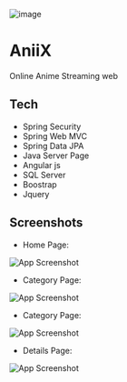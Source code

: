 ![image](https://github.com/Whitechan2077/AniiX/assets/68390535/a4a7e4f5-a5bf-4fd4-9d84-2dc3ef685153)

# AniiX
Online Anime Streaming web 



## Tech

- Spring Security
- Spring Web MVC
- Spring Data JPA
- Java Server Page
- Angular js
- SQL Server
- Boostrap 
- Jquery


## Screenshots
- Home Page:
  
![App Screenshot](https://cdn.discordapp.com/attachments/1197135161746272316/1197234783701450803/screencapture-localhost-8080-2024-01-18-00_42_53.png?ex=65ba86c7&is=65a811c7&hm=39de148485f1c0fced0fcc3bd7992f1ce87d2c383ccbe21038a69d5f9454fdf8&)

- Category Page:
  
![App Screenshot](https://cdn.discordapp.com/attachments/1197135161746272316/1197280198262001814/screencapture-localhost-8080-category-16-2024-01-18-03_43_28.png?ex=65bab113&is=65a83c13&hm=ca7abab0f95df7a1bc8a54dec571bf30a6b02544df46cc50c8eda55c29315126&)

- Category Page:
  
![App Screenshot](https://cdn.discordapp.com/attachments/1197135161746272316/1197280198262001814/screencapture-localhost-8080-category-16-2024-01-18-03_43_28.png?ex=65bab113&is=65a83c13&hm=ca7abab0f95df7a1bc8a54dec571bf30a6b02544df46cc50c8eda55c29315126&)

- Details Page:
  
![App Screenshot](https://cdn.discordapp.com/attachments/1197135161746272316/1197280940683178134/screencapture-localhost-8080-flim-1-2024-01-18-03_46_38.png?ex=65bab1c4&is=65a83cc4&hm=d4d4e9cec4d45caa2eafa4e1d8c5fd34af3aca2e1369e3c7177afdbe9325f1a4&)

